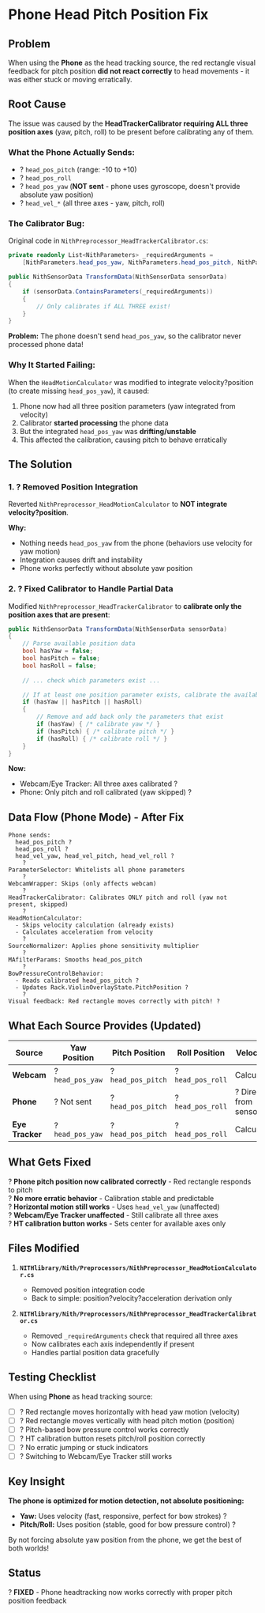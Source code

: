 # Phone Head Pitch Position Fix

## Problem

When using the **Phone** as the head tracking source, the red rectangle visual feedback for pitch position **did not react correctly** to head movements - it was either stuck or moving erratically.

## Root Cause

The issue was caused by the **HeadTrackerCalibrator requiring ALL three position axes** (yaw, pitch, roll) to be present before calibrating any of them.

### What the Phone Actually Sends:

- ? `head_pos_pitch` (range: -10 to +10)
- ? `head_pos_roll` 
- ? `head_pos_yaw` (**NOT sent** - phone uses gyroscope, doesn't provide absolute yaw position)
- ? `head_vel_*` (all three axes - yaw, pitch, roll)

### The Calibrator Bug:

Original code in `NithPreprocessor_HeadTrackerCalibrator.cs`:

```csharp
private readonly List<NithParameters> _requiredArguments =
    [NithParameters.head_pos_yaw, NithParameters.head_pos_pitch, NithParameters.head_pos_roll];

public NithSensorData TransformData(NithSensorData sensorData)
{
    if (sensorData.ContainsParameters(_requiredArguments))
    {
        // Only calibrates if ALL THREE exist!
    }
}
```

**Problem:** The phone doesn't send `head_pos_yaw`, so the calibrator never processed phone data!

### Why It Started Failing:

When the `HeadMotionCalculator` was modified to integrate velocity?position (to create missing `head_pos_yaw`), it caused:
1. Phone now had all three position parameters (yaw integrated from velocity)
2. Calibrator **started processing** the phone data
3. But the integrated `head_pos_yaw` was **drifting/unstable**
4. This affected the calibration, causing pitch to behave erratically

## The Solution

### 1. ? Removed Position Integration

Reverted `NithPreprocessor_HeadMotionCalculator` to **NOT integrate velocity?position**.

**Why:** 
- Nothing needs `head_pos_yaw` from the phone (behaviors use velocity for yaw motion)
- Integration causes drift and instability
- Phone works perfectly without absolute yaw position

### 2. ? Fixed Calibrator to Handle Partial Data

Modified `NithPreprocessor_HeadTrackerCalibrator` to **calibrate only the position axes that are present**:

```csharp
public NithSensorData TransformData(NithSensorData sensorData)
{
    // Parse available position data
    bool hasYaw = false;
    bool hasPitch = false;
    bool hasRoll = false;
    
    // ... check which parameters exist ...

    // If at least one position parameter exists, calibrate the available ones
    if (hasYaw || hasPitch || hasRoll)
    {
        // Remove and add back only the parameters that exist
        if (hasYaw) { /* calibrate yaw */ }
        if (hasPitch) { /* calibrate pitch */ }
        if (hasRoll) { /* calibrate roll */ }
    }
}
```

**Now:**
- Webcam/Eye Tracker: All three axes calibrated ?
- Phone: Only pitch and roll calibrated (yaw skipped) ?

## Data Flow (Phone Mode) - After Fix

```
Phone sends:
  head_pos_pitch ?
  head_pos_roll ?
  head_vel_yaw, head_vel_pitch, head_vel_roll ?
    ?
ParameterSelector: Whitelists all phone parameters
    ?
WebcamWrapper: Skips (only affects webcam)
    ?
HeadTrackerCalibrator: Calibrates ONLY pitch and roll (yaw not present, skipped)
    ?
HeadMotionCalculator: 
  - Skips velocity calculation (already exists)
  - Calculates acceleration from velocity
    ?
SourceNormalizer: Applies phone sensitivity multiplier
    ?
MAfilterParams: Smooths head_pos_pitch
    ?
BowPressureControlBehavior: 
  - Reads calibrated head_pos_pitch ?
  - Updates Rack.ViolinOverlayState.PitchPosition ?
    ?
Visual feedback: Red rectangle moves correctly with pitch! ?
```

## What Each Source Provides (Updated)

| Source | Yaw Position | Pitch Position | Roll Position | Velocities |
|--------|--------------|----------------|---------------|------------|
| **Webcam** | ? `head_pos_yaw` | ? `head_pos_pitch` | ? `head_pos_roll` | Calculated |
| **Phone** | ? Not sent | ? `head_pos_pitch` | ? `head_pos_roll` | ? Direct from sensor |
| **Eye Tracker** | ? `head_pos_yaw` | ? `head_pos_pitch` | ? `head_pos_roll` | Calculated |

## What Gets Fixed

? **Phone pitch position now calibrated correctly** - Red rectangle responds to pitch  
? **No more erratic behavior** - Calibration stable and predictable  
? **Horizontal motion still works** - Uses `head_vel_yaw` (unaffected)  
? **Webcam/Eye Tracker unaffected** - Still calibrate all three axes  
? **HT calibration button works** - Sets center for available axes only  

## Files Modified

1. **`NITHlibrary/Nith/Preprocessors/NithPreprocessor_HeadMotionCalculator.cs`**
   - Removed position integration code
   - Back to simple: position?velocity?acceleration derivation only

2. **`NITHlibrary/Nith/Preprocessors/NithPreprocessor_HeadTrackerCalibrator.cs`**
   - Removed `_requiredArguments` check that required all three axes
   - Now calibrates each axis independently if present
   - Handles partial position data gracefully

## Testing Checklist

When using **Phone** as head tracking source:

- [ ] ? Red rectangle moves horizontally with head yaw motion (velocity)
- [ ] ? Red rectangle moves vertically with head pitch motion (position)
- [ ] ? Pitch-based bow pressure control works correctly
- [ ] ? HT calibration button resets pitch/roll position correctly
- [ ] ? No erratic jumping or stuck indicators
- [ ] ? Switching to Webcam/Eye Tracker still works

## Key Insight

**The phone is optimized for motion detection, not absolute positioning:**
- **Yaw:** Uses velocity (fast, responsive, perfect for bow strokes) ?
- **Pitch/Roll:** Uses position (stable, good for bow pressure control) ?

By not forcing absolute yaw position from the phone, we get the best of both worlds!

## Status

? **FIXED** - Phone headtracking now works correctly with proper pitch position feedback
